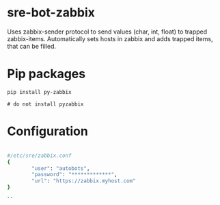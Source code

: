 # sre-bot-zabbix

Uses zabbix-sender protocol to send values (char, int, float)
to trapped zabbix-items.
Automatically sets hosts in zabbix and adds trapped items, that can be filled.

# Pip packages

```
pip install py-zabbix

# do not install pyzabbix
```

# Configuration

```bash

#/etc/sre/zabbix.conf
{
        "user": "autobots",
        "password": "*************",
        "url": "https://zabbix.myhost.com"
}

``
